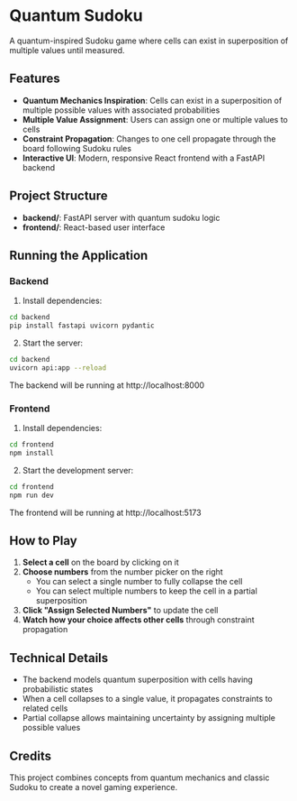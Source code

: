 # Quantum Sudoku

A quantum-inspired Sudoku game where cells can exist in superposition of multiple values until measured.

## Features

- **Quantum Mechanics Inspiration**: Cells can exist in a superposition of multiple possible values with associated probabilities
- **Multiple Value Assignment**: Users can assign one or multiple values to cells
- **Constraint Propagation**: Changes to one cell propagate through the board following Sudoku rules
- **Interactive UI**: Modern, responsive React frontend with a FastAPI backend

## Project Structure

- **backend/**: FastAPI server with quantum sudoku logic
- **frontend/**: React-based user interface

## Running the Application

### Backend

1. Install dependencies:
```bash
cd backend
pip install fastapi uvicorn pydantic
```

2. Start the server:
```bash
cd backend
uvicorn api:app --reload
```
The backend will be running at http://localhost:8000

### Frontend

1. Install dependencies:
```bash
cd frontend
npm install
```

2. Start the development server:
```bash
cd frontend
npm run dev
```
The frontend will be running at http://localhost:5173

## How to Play

1. **Select a cell** on the board by clicking on it
2. **Choose numbers** from the number picker on the right
   - You can select a single number to fully collapse the cell
   - You can select multiple numbers to keep the cell in a partial superposition
3. **Click "Assign Selected Numbers"** to update the cell
4. **Watch how your choice affects other cells** through constraint propagation

## Technical Details

- The backend models quantum superposition with cells having probabilistic states
- When a cell collapses to a single value, it propagates constraints to related cells
- Partial collapse allows maintaining uncertainty by assigning multiple possible values

## Credits

This project combines concepts from quantum mechanics and classic Sudoku to create a novel gaming experience.